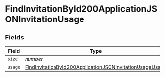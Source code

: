 # FindInvitationById200ApplicationJSONInvitationUsage


## Fields

| Field                                                                                                                                           | Type                                                                                                                                            | Required                                                                                                                                        | Description                                                                                                                                     | Example                                                                                                                                         |
| ----------------------------------------------------------------------------------------------------------------------------------------------- | ----------------------------------------------------------------------------------------------------------------------------------------------- | ----------------------------------------------------------------------------------------------------------------------------------------------- | ----------------------------------------------------------------------------------------------------------------------------------------------- | ----------------------------------------------------------------------------------------------------------------------------------------------- |
| `size`                                                                                                                                          | *number*                                                                                                                                        | :heavy_minus_sign:                                                                                                                              | N/A                                                                                                                                             | 1                                                                                                                                               |
| `usage`                                                                                                                                         | [FindInvitationById200ApplicationJSONInvitationUsageUsage](../../models/operations/findinvitationbyid200applicationjsoninvitationusageusage.md) | :heavy_minus_sign:                                                                                                                              | N/A                                                                                                                                             |                                                                                                                                                 |